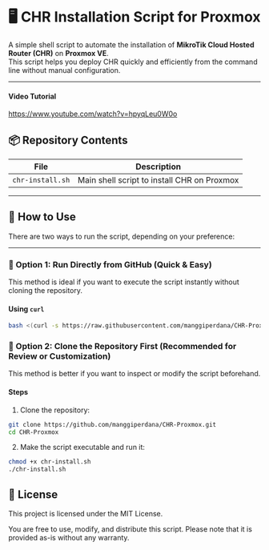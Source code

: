 # 🖥️ CHR Installation Script for Proxmox

A simple shell script to automate the installation of **MikroTik Cloud Hosted Router (CHR)** on **Proxmox VE**.  
This script helps you deploy CHR quickly and efficiently from the command line without manual configuration.

---
#### Video Tutorial
https://www.youtube.com/watch?v=hpyqLeu0W0o

## 📦 Repository Contents

| File             | Description                                |
|------------------|--------------------------------------------|
| `chr-install.sh` | Main shell script to install CHR on Proxmox |

---

## 🚀 How to Use

There are two ways to run the script, depending on your preference:

---

### 🔹 Option 1: Run Directly from GitHub (Quick & Easy)

This method is ideal if you want to execute the script instantly without cloning the repository.

#### Using `curl`

```bash
bash <(curl -s https://raw.githubusercontent.com/manggiperdana/CHR-Proxmox/main/chr-install.sh)
```
### 🔹 Option 2: Clone the Repository First (Recommended for Review or Customization)

This method is better if you want to inspect or modify the script beforehand.

#### Steps
1.	Clone the repository:
```bash
git clone https://github.com/manggiperdana/CHR-Proxmox.git
cd CHR-Proxmox
```
2.	Make the script executable and run it:
```bash
chmod +x chr-install.sh
./chr-install.sh
```
## 📄 License

This project is licensed under the MIT License.

You are free to use, modify, and distribute this script.
Please note that it is provided as-is without any warranty.
